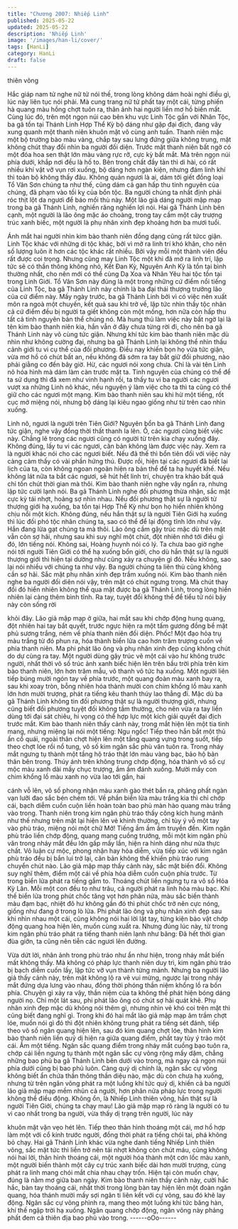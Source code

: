 ```yaml
---
title: "Chương 2007: Nhiếp Linh"
published: 2025-05-22
updated: 2025-05-22
description: 'Nhiếp Linh'
image: '/images/han-li/cover/'
tags: [HanLi]
category: HanLi
draft: false
---
```


thiên võng

Hắc giáp nam tử nghe nữ tử nói thế, trong lòng không dám hoài
nghi điều gì, lúc này liên tục nói phải.
Mà cung trang nữ tử phất tay một cái, từng phiến hà quang màu
hồng chợt tuôn ra, thân ảnh hai người liền mơ hồ biến mất.
Cùng lúc đó, trên một ngọn núi cao bên khu vực Linh Tộc gần với
Nhân Tộc, ba gã tồn tại Thánh Linh Hợp Thể Kỳ bộ dáng như gặp
đại địch, đang vây xung quanh một thanh niên khuôn mặt vô cùng
anh tuấn.
Thanh niên mặc một bộ trường bào màu vàng, chắp tay sau lưng
đứng giữa không trung, mặt không chút thay đổi nhìn ba người
đối diện.
Trước mặt thanh niên bất ngờ có một đóa hoa sen thật lớn màu
vàng rực rỡ, cực kỳ bắt mắt.
Mà trên ngọn núi phía dưới, khắp nơi đều là hố to. Bên trong chất
đầy tàn thì di hài, có rất nhiều khí vật vỡ vụn rơi xuống, bộ dáng
hơn ngàn kiện, nhưng đám linh khí thì toàn bộ không thấy đâu.
Không quản ngươi là ai, dám tới giết đồng loại Tổ Vân Sơn chúng
ta như thế, cũng dám cả gan hấp thu tinh nguyên của chúng, đã
phạm vào tối kỵ của bổn tộc. Ba người chúng ta nhất định phải
róc thịt lột da ngươi để báo mối thù này. Một lão giả dáng người
mập mạp trong ba gã Thánh Linh, nghiến răng nghiến lợi nói.
Hai gã Thánh Linh bên cạnh, một người là lão ông mặc áo
choàng, trong tay cầm một cây trượng trúc xanh biếc, một người
là phụ nhân xinh đẹp khoảng hơn ba mươi tuổi.

Ánh mắt hai người nhìn kim bào thanh niên đồng dạng cũng rất
tứcc giận.
Linh Tộc khác với những di tộc khác, bởi vì mở ra linh trí khó
khăn, cho nên số lượng luôn ít hơn các tộc khác rất nhiều. Bởi
vậy mỗi một thành viên đều rất được coi trọng. Nhưng cũng may
Linh Tộc một khi đã mở ra linh trí, lập tức sẽ có thần thông không
nhỏ, Kết Đan Kỳ, Nguyên Anh Kỳ là tồn tại bình thường nhất, cho
nên mới có thể cùng Dạ Xoa và Nhân Yêu hai tộc tồn tại trong
Linh Giới.
Tổ Vân Sơn này đúng là một trong những cứ điểm nổi tiếng của
Linh Tộc, ba gã Thánh Linh này chính là ba đại thái thượng
trưởng lão của cứ điểm này.
Mấy ngày trước, ba gã Thánh Linh bởi vì có việc nên xuất môn ra
ngoà một chuyến, kết quả sau khi trở về, lập tức nhìn thấy tộc
nhân cả cứ điểm đều bị người ta giết không còn một mống, hơn
nữa còn hấp thu tất cả tinh nguyên bản thể chúng nó. Mà hung
thủ làm việc này bất ngờ lại là tên kim bào thanh niên kia, hắn vẫn
ở đây chưa từng rời đi, cho nên ba gã Thánh Linh này vô cùng
tức giận.
Nhưng khí tức kim bào thanh niên mặc dù nhìn như không cường
đại, nhưng ba gã Thánh Linh lại không thể nhìn thấu cảnh giới tu
vi cụ thể của đối phương.
Điều nay khiến bọn họ vừa tức giận, vừa mơ hồ có chút bất an,
nếu không đã sớm ra tay bắt giữ đối phương, nào phải giằng co
đến bây giờ.
Hừ, các ngươi nói xong chưa. Chỉ là vài tên Linh nô hóa hình mà
dám làm càn trước mặt ta. Tinh nguyên của chúng có thể để ta sử
dụng thì đã xem như vinh hạnh rồi, ta thấy tu vi ba người các
ngươi vượt xa những Linh nô khác, nếu nguyện ý làm việc cho ta
thì ta cũng có thể giữ cho các ngươi một mạng. Kim bào thanh
niên sau khi hừ một tiếng, rốt cục mở miệng nói, nhưng bộ dáng
lại kiêu ngao giống như từ trên cao nhìn xuống.

Linh nô, ngươi là người trên Tiên Giới? Nguyên bổn ba gã Thánh
Linh đang tức giận, nghe vậy đồng thời thất thanh la lên.
Ồ, các ngươi cũng biết việc này. Chẳng lẽ trong các ngươi cũng
có người từ trên kia chạy xuống đây. Không đúng, lấy tu vi các
ngươi, căn bản không làm được việc này. Xem ra là người khác
nói cho các ngươi biết. Nếu đã thế thì bổn tiên đối với việc này
càng cảm thấy có vài phần hứng thú. Được rồi, hiện tại các ngươi
đã biết lai lịch của ta, còn không ngoan ngoãn hiện ra bản thể để
ta hạ huyết khế. Nếu không lát nữa ta bắt các ngươi, sẽ hút hết
linh trí, chuyện tra khảo bất quá chỉ tốn chút thời gian mà thôi.
Kim bào thanh niên nghe vậy ngẩn ra, nhưng lập tức cười lạnh
nói.
Ba gã Thánh Linh nghe đối phương thừa nhận, sắc mặt cực kỳ tái
nhợt, hoảng sợ nhìn nhau.
Nếu đối phương thật sự là người từ thượng giới hạ xuống, ba tồn
tại Hợp Thể Kỳ như bọn họ hiển nhiên không chịu nổi một kích.
Không đúng, nếu hắn thật sự là người Tiên Giới hạ xuống thì lúc
đối phó tộc nhân chúng ta, sao có thể để lại động tĩnh lớn như
vậy. Hắn đang lừa gạt chúng ta mà thôi. Lão ông cầm gậy trúc
mặc dù trên mặt vẫn còn sợ hãi, nhưng sau khi suy nghĩ một
chút, đột nhiên nhớ tới điều gì đó, lớn tiếng nói.
Không sai, Hoàng huynh nói có lý. Ta chưa bao giờ nghe nói tới
người Tiên Giới có thể hạ xuống bổn giới, cho dù hắn thật sự là
người thượng giới thì hiện tại dường như cũng xảy ra chuyện gì
đó. Nếu không, sao lại nói nhiều với chúng ta như vậy. Ba người
chúng ta liên thủ cũng không cần sợ hãi. Sắc mặt phụ nhân xinh
đẹp trầm xuống nói.
Kim bào thanh niên nghe ba người đối diên nói vậy, trên mặt có
chút ngưng trọng.
Mà chút thay đổi đó hiển nhiên không thể qua mặt được ba gã
Thánh Linh, trong lòng hiển nhiên lại càng thêm bình tĩnh.
Ra tay, tuyệt đối không thể để tiểu tử nói bậy này còn sống rời

khỏi đây. Lão giả mập mạp ở giữa, hai mắt sau khi chớp động
hung quang, đột nhiên hai tay bắt quyết, trước ngực hiện ra một
tấm gương đồng bề mặt phủ sương trắng, ném về phía thanh
niên đối diện.
Phốc!
Một đạo hỏa trụ màu trắng từ đó phun ra, hóa thành biển lửa cao
hơn trăm trượng cuốn về phía thanh niên.
Ma phi phát lão ông và phụ nhân xinh đẹp cũng không chút do dự
cùng ra tay.
Một người dùng gậy trúc vẽ một cái vào hư không trước người,
nhất thời vô số trúc ảnh xanh biếc hiện lên trên bầu trời phía trên
kim bào thanh niên, lớn hơn trăm mẫu, vô thanh vô tức hạ xuống.
Một người liên tiếp búng mười ngón tay về phía trước, một quang
đoàn màu xanh bay ra, sau khi xoay tròn, bỗng nhiên hóa thành
mười con chim khổng lồ màu xanh lớn hơn mười trượng, phát ra
tiếng kêu thanh thúy lao thẳng đi.
Mặc dù ba gã Thánh Linh không tin đối phương thật sự là người
thượng giới, nhưng cũng biết đối phương tuyệt đối không tầm
thường, cho nên vừa ra tay liền dùng tới đại sát chiêu, hi vọng có
thể hợp lực một kích giải quyết đại địch trước mắt.
Kim bào thanh niên thấy cảnh này, trong mắt hiện lên một tia tinh
mang, nhưng miệng lại nói một tiếng: Ngu ngốc!
Tiếp theo hắn bắt một thủ ấn cổ quái, ngoài thân chợt hiện lên
một tầng quang vựng trong suốt, tiếp theo chợt lóe rồi nổ tung, vô
số kim ngân sắc phù văn tuôn ra. Trong nháy mắt ngưng tụ thành
một tầng hộ tráo thật lớn màu vàng bạc, bảo hộ bản thân bên
trong.
Thúy ánh trên không trung chớp động, hóa thành vô số cự mộc
màu xanh dài mấy chục trượng, ầm ầm đánh xuống.
Mười mấy con chim khổng lồ màu xanh nọ vừa lao tới gần, hai

cánh vỗ lên, vô số phong nhận màu xanh gào thét bắn ra, phảng
phất ngàn vạn lưỡi đao sắc bén chém tới.
Về phần biển lửa màu trắng kia thì chỉ chớp cái, bạch diễm cuồn
cuộn liền hoàn toàn bao phủ màn hào quang màu trắng vào trong.
Thanh niên trong kim ngân phù tráo thấy công kích hung mãnh
như thế nhưng trên mặt lại hiện lên vẻ khinh thường, chỉ tùy ý vỗ
một tay vào phù tráo, miệng nói một chữ Mở!
Tiếng ầm ầm ầm truyền đến.
Kim ngân phù tráo liền chớp động, quang mang cuồng trướng,
mỗi một kim ngân phù văn trong nháy mắt đều lớn gấp mấy lần,
hiện ra hình dáng như nửa thực chất.
Vô luận cự mộc, phong nhận hay hỏa diễm, vừa tiếp xúc với kim
ngân phù tráo đều bị bắn lui trở lại, căn bản không thể khiến phù
tráo rung chuyển chút nào.
Lão giả mập mạp thấy cảnh này, sắc mặt biến đổi. Không suy
nghĩ thêm, điểm một cái về phía hỏa diễm cuồn cuộn phía trước.
Từ trong biển lửa phát ra tiếng gầm to. Thoáng chút liền ngưng tụ
ra vô số Hỏa Kỳ Lân. Mỗi một con đều to như trâu, cả người phát
ra linh hỏa màu bạc.
Khí thế biển lửa trong phút chốc tăng vọt hơn phân nửa, màu sắc
biến thành màu đạm bạc, nhiệt đô hư không gần đó thì phút chốc
trở nên cực nóng, giống như đang ở trong lò lửa.
Phi phát lão ông và phụ nhân xinh đẹp sau khi nhìn nhau một cái,
cũng không nói hai lời lật tay, từng kiện bảo vật chớp động quang
hoa hiện lên, muốn cùng xuất ra.
Nhưng đúng lúc này, từ trong kim ngân phù tráo phát ra tiếng
thanh niên lạnh như băng:
Đã hết thời gian đùa giỡn, ta cũng nên tiễn các ngươi lên đường.

Vừa dứt lời, nhân ảnh trong phù tráo như ẩn như hiện, trong nháy
mắt biến mất không thấy.
Mà không có pháp lực thanh niên duy trì, kim ngân phù tráo bị
bạch diễm cuốn lấy, lập tức vỡ vụn thành từng mảnh.
Nhưng ba người lão giả thấy cảnh này, trên mặt không lộ ra vẽ vui
mừng, ngược lại trong nháy mắt đứng dựa lưng vào nhau, đồng
thời phóng thần niệm khổng lồ ra bốn phía.
Chuyện gì xảy ra vậy, thần niệm của ta không thể phát hiện bóng
dáng người nọ.
Chỉ một lát sau, phi phát lão ông có chút sợ hãi quát khẽ.
Phụ nhân xinh đẹp mặc dù không nói thêm gì, nhưng nhìn vẻ khó
coi trên mặt thì cũng biết đang nghĩ gì.
Trong khi đó hai mắt lão giả mập mạp âm trầm chợt lóe, muốn nói
gì đó thì đột nhiên không trung phát ra tiếng sét đánh, tiếp theo vô
số ngân quang hiện lên, sau đó kim quang chợt lóe, thân hình kim
bào thanh niên liền quỷ dị hiện ra giữa quang điểm, phất tay tùy ý
trảo một cái.
Ầm một tiếng.
Ngân sắc quang điểm trong nháy mắt cuồng bạo tuôn ra, chớp
cái liền ngưng tụ thành một ngân sắc cự võng rộng mấy dặm,
chẳng những bao phủ ba gã Thánh Linh bên dưới vào trong, mà
ngay cả ngọn núi phía dưới cũng bị bao phủ luôn.
Càng quỷ dị chính là, ngân sắc cự võng không biết ẩn chứa thần
thông thần diệu nào, mặc dù còn chưa hạ xuống, nhưng từ trên
ngân võng phát ra một luồng khí tức quỷ dị, khiến cả ba người lão
giả mập mạp mềm nhũn cả người, hơn phân nửa pháp lực trong
người không thể điều động.
Không ổn, là Nhiếp Linh thiên võng, hắn thật sự là người Tiên
Giới, chúng ta chạy mau! Lão giả mập mạp rõ ràng là người có tu
vi cao nhất trong ba người, vừa thấy dị trạng trên người, lúc này

khuôn mặt vặn vẹo hét lên. Tiếp theo thân hình thoáng một cái,
mơ hồ hợp làm một với cổ kính trước người, đồng thời phát ra
tiếng chói tai, phá không bỏ chạy.
Hai gã Thánh Linh khác vừa nghe danh tiếng Nhiếp Linh thiên
võng, sắc mặt tức thì liền trở nên tái nhợt không còn chút máu,
cũng không nói hai lời, thân hình thoáng cái, một người hóa thành
một cơn lốc màu xanh, một người biến thành một cây cự trúc
xanh biếc dài hơn mười trượng, cùng phát ra linh mang chói mắt
chia nhau chạy trốn.
Hiện tại còn muốn chạv, đúng là nằm mơ giữa ban ngày.
Kim bào thanh niên thấy cảnh này, cười hắc hắc, bàn tay thoáng
cái, nhất thời trong lòng bàn tay hiện lên một đoàn ngân quang,
hóa thánh mười mấy sợi ngân ti liên kết với cự võng, sau đó khẽ
lay động.
Ngân sắc cự võng phình ra, mang theo một luồng khí tức băng
hàn, khí thế ngập trời hạ xuống.
Ngân quang chớp động, ngân võng này phảng phất đem cả thiên
địa bao phủ vào trong.
------oOo------
